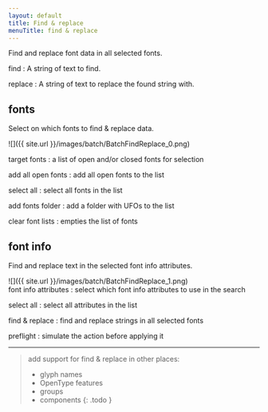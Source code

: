 ```yaml
---
layout: default
title: Find & replace
menuTitle: find & replace
---
```


Find and replace font data in all selected fonts.

find
: A string of text to find.

replace
: A string of text to replace the found string with.

fonts
-----

Select on which fonts to find & replace data.

<div class='row'>

<div class='col' markdown='1'>
![]({{ site.url }}/images/batch/BatchFindReplace_0.png)
</div>

<div class='col' markdown='1'>

target fonts
: a list of open and/or closed fonts for selection

add all open fonts
: add all open fonts to the list

select all
: select all fonts in the list

add fonts folder
: add a folder with UFOs to the list

clear font lists
: empties the list of fonts
</div>

</div>

font info
-----

Find and replace text in the selected font info attributes.

<div class='row'>

<div class='col' markdown='1'>
![]({{ site.url }}/images/batch/BatchFindReplace_1.png)
</div>

<div class='col' markdown='1'>
font info attributes
: select which font info attributes to use in the search

select all
: select all attributes in the list

find & replace
: find and replace strings in all selected fonts

preflight
: simulate the action before applying it
</div>

</div>

- - -

> add support for find & replace in other places:
> - glyph names
> - OpenType features
> - groups
> - components
{: .todo }
